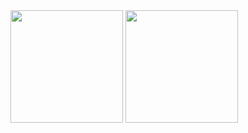 <div>
  <a href="https://github.com/npedrohh"></a>
  <img height="180px" align="center" src="https://github-readme-stats.vercel.app/api?username=npedrohh&count_private-true&show_icons=true&theme=dark&include_all_commits=true&locale=pt-br"/>
  <img height="180px" align="center" src="https://github-readme-stats.vercel.app/api/top-langs/?username=npedrohh&theme=dark&layout=compact&locale=pt-br&size_weight=0.05&count_weight=1"/>
</div>
